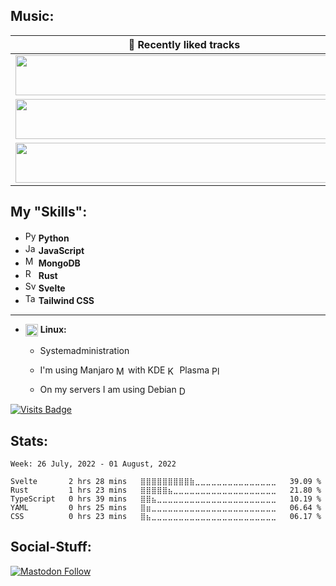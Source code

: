 <!--

<p align="center">

<img src="https://github.com/mawoka-myblock/mawoka-myblock/raw/main/intro.gif" />

</p>

-->
<!--
# Question

## Have you ever heard of Startpage.com?

[![](https://img.shields.io/badge/-Yes-brightgreen?style=for-the-badge)](https://go.mawoka.eu.org/NxVd8) [![](https://img.shields.io/badge/-No-red?style=for-the-badge)](https://go.mawoka.eu.org/HfH3s)

Results are published every Sunday at 2:00AM

## Results from last week

### For the following question: Do you have a 3D-printer?

|Yes/No |Percent|
|-------|-------|
|**Yes**| 100|
|**No** | 0|
-->

## Music:

<table>
  <thead>
    <tr>
      <th>🥰 Recently liked tracks</th>
    </tr>
  </thead>
  <tbody>
    <tr>
      <td><a href="https://ltqlmq.deta.dev/click/0"><img src="https://ltqlmq.deta.dev/pic/0" width="540" height="64"></a></td>
    </tr>
    <tr></tr> <!-- hide gray row -->
    <tr>
      <td><a href="https://ltqlmq.deta.dev/click/1"><img src="https://ltqlmq.deta.dev/pic/1" width="540" height="64"></a></td>
    </tr>
    <tr></tr> <!-- hide gray row -->
    <tr>
      <td><a href="https://ltqlmq.deta.dev/click/2"><img src="https://ltqlmq.deta.dev/pic/2" width="540" height="64"></a></td>
    </tr>
  </tbody>
</table>

## My "Skills":

- <img src="https://simpleicons.org/icons/python.svg" height="17em" alt="Python" title="Python"/> **Python**
- <img src="https://simpleicons.org/icons/javascript.svg" height="17em" alt="JavaScript" title="JavaScript"/> **JavaScript**
- <img src="https://simpleicons.org/icons/mongodb.svg" height="17em" alt="MongoDB" title="MongoDB"/> **MongoDB**
- <img src="https://simpleicons.org/icons/rust.svg" height="17em" alt="Rust" title="Rust"> **Rust**
- <img src="https://simpleicons.org/icons/svelte.svg" height="17em" alt="Svelte" title="Svelte"> **Svelte**
- <img src="https://simpleicons.org/icons/tailwindcss.svg" height="17em" alt="Tailwind CSS" title="Tailwind CSS"> **Tailwind CSS**

---

-   <img src="https://simpleicons.org/icons/linux.svg" height="20em" align="center" alt="Linux" title="Linux"/> **Linux:**

    -   Systemadministration

    -   I'm using
        Manjaro [<img src="https://manjaro.org/img/logo.svg" height="15em" align="center" alt="Manjaro" title="Manjaro"/>](https://manjaro.org)
        with
        KDE [<img src="https://simpleicons.org/icons/kde.svg" height="15em" align="center" alt="KDE" title="KDE"/>](https://kde.org)
        Plasma [<img src="https://kde.org/images/plasma.svg" height="15em" align="center" alt="Plasma" title="Plasma"/>](https://kde.org/plasma-desktop)

    -   On my servers I am using
        Debian [<img src="https://www.debian.org/logos/openlogo-nd.svg" height="15em" align="center" alt="Debian" title="Debian"/>](https://debian.org)

<!--
## Other stuff:

- **Privacy:**

- It isn't really a skill, but it is something I really like 💓


- **Tools I use regularly:**

- Android [<img src="https://simpleicons.org/icons/android.svg" height="20em" align="center" alt="Android" title="Android"/>](https://www.android.com/)

- PyCharm [<img src="https://simpleicons.org/icons/pycharm.svg" height="20em" align="center" alt="PyCharm" title="PyCharm"/>](https://www.jetbrains.com/pycharm/)

- Vikunja [<img src="https://kolaente.dev/vikunja/frontend/raw/branch/main/public/favicon.ico" height="20em" align="center" alt="Vikunja" title="Vikunja"/>](https://vikunja.io)
-->

[![Visits Badge](https://badges.pufler.dev/visits/mawoka-myblock/mawoka-myblock)](https://mawoka.eu/lol)

## Stats:

<!--START_SECTION:waka-->
```text
Week: 26 July, 2022 - 01 August, 2022

Svelte       2 hrs 28 mins   ⣿⣿⣿⣿⣿⣿⣿⣿⣿⣷⣀⣀⣀⣀⣀⣀⣀⣀⣀⣀⣀⣀⣀⣀⣀   39.09 % 
Rust         1 hrs 23 mins   ⣿⣿⣿⣿⣿⣦⣀⣀⣀⣀⣀⣀⣀⣀⣀⣀⣀⣀⣀⣀⣀⣀⣀⣀⣀   21.80 % 
TypeScript   0 hrs 39 mins   ⣿⣿⣦⣀⣀⣀⣀⣀⣀⣀⣀⣀⣀⣀⣀⣀⣀⣀⣀⣀⣀⣀⣀⣀⣀   10.19 % 
YAML         0 hrs 25 mins   ⣿⣶⣀⣀⣀⣀⣀⣀⣀⣀⣀⣀⣀⣀⣀⣀⣀⣀⣀⣀⣀⣀⣀⣀⣀   06.64 % 
CSS          0 hrs 23 mins   ⣿⣦⣀⣀⣀⣀⣀⣀⣀⣀⣀⣀⣀⣀⣀⣀⣀⣀⣀⣀⣀⣀⣀⣀⣀   06.17 % 
```
<!--END_SECTION:waka-->


## Social-Stuff:

[![Mastodon Follow](https://img.shields.io/mastodon/follow/000197929?domain=https%3A%2F%2Fmastodon.online&style=social)](https://mastodon.online/invite/Mhw5dbRx)
